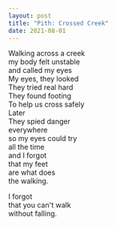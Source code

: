 ```yaml
---
layout: post
title: "Pith: Crossed Creek"
date: 2021-08-01
---
```


Walking across a creek  
my body felt unstable  
and called my eyes  
My eyes, they looked  
They tried real hard   
They found footing  
To help us cross safely  
Later  
They spied danger  
everywhere  
so my eyes could try  
all the time   
and I forgot  
that my feet  
are what does   
the walking.  
  
I forgot  
that you can't walk  
without falling.
